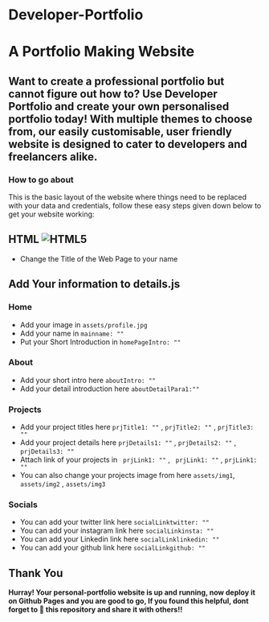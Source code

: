 # Developer-Portfolio
<h1>A Portfolio Making Website </h1>

## Want to create a professional portfolio but cannot figure out how to? Use Developer Portfolio and create your own personalised portfolio today! With multiple themes to choose from, our easily customisable, user friendly website is designed to cater to developers and freelancers alike.

### How to go about
This is the basic layout of the website where things need to be replaced with your data and credentials, follow these easy steps given down below to get your website working: 


## HTML ![HTML5](https://img.shields.io/badge/html5-%23E34F26.svg?style=for-the-badge&logo=html5&logoColor=white)  

- Change the Title of the Web Page to your name

## Add Your information to details.js
### Home
- Add your image in `assets/profile.jpg`
- Add your name in `mainname: ""`
- Put your Short Introduction in `homePageIntro: ""`

### About
- Add your short intro here `aboutIntro: ""`
- Add your detail introduction here `aboutDetailPara1:""`

### Projects
- Add your project titles here `prjTitle1: ""` , `prjTitle2: ""` , `prjTitle3: ""`
- Add your project details here `prjDetails1: ""` , `prjDetails2: ""` , `prjDetails3: ""`
- Attach link of your projects in ` prjLink1: ""` , ` prjLink1: ""` , `prjLink1: ""`
- You can also change your projects image from here `assets/img1`, `assets/img2` , `assets/img3`

### Socials
- You can add your twitter link here `socialLinktwitter: ""`
- You can add your instagram link here `socialLinkinsta: ""`
- You can add your Linkedin link here `socialLinklinkedin: ""`
- You can add your github link here `socialLinkgithub: ""`

## Thank You

**Hurray! Your personal-portfolio website is up and running, now deploy it on Github Pages and you are good to go, 
 If you found this helpful, dont forget to 🌟 this repository and share it with others!!**
